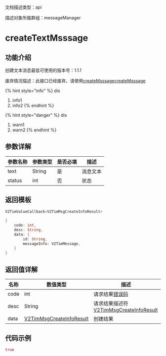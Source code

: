 文档描述类型：api

描述对象所属群组：messageManager

# createTextMsssage

## 功能介绍

创建文本消息最低可使用的版本号：1.1.1

废弃情况描述：此接口已经废弃，请使用[createMsssage](createMsssage.md)[createMsssage](createMsssage.md)

{% hint style="info" %}
dis
1. info1
2. info2
{% endhint %}


{% hint style="danger" %}
dis
1. warn1
2. warn2
{% endhint %}

## 参数详解

| 参数名称 | 参数类型 | 是否必填 | 描述 |
| -------- | -------- | -------- | ---- |
| text | String | 是 | 消息文本 |
| status | int | 否 | 状态 |

## 返回模板

```dart
V2TimValueCallback<V2TimMsgCreateInfoResult>
        
{
    code: int,
    desc: String,
    data: {
        id: String,
        messageInfo: V2TimMessage,
    }
}
```

## 返回值详解

| 名称 | 数值类型 | 描述 |
| ---- | -------- | ---- |
| code | int | 请求结果[错误码](https://xxxx) |
| desc | String | 请求结果描述符[V2TimMsgCreateInfoResult](../../class/message/V2TimMsgCreateInfoResult.md) |
| data | [V2TimMsgCreateInfoResult](../../class/message/V2TimMsgCreateInfoResult.md) | 创建结果 |


## 代码示例

```dart
true
```